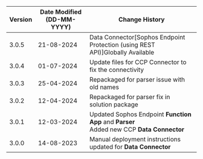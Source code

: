 | **Version** | **Date Modified (DD-MM-YYYY)** | **Change History**                                                 |
|-------------|--------------------------------|--------------------------------------------------------------------|
| 3.0.5       | 21-08-2024                     | Data Connector[Sophos Endpoint Protection (using REST API)]Globally Available|
| 3.0.4       | 01-07-2024                     | Update files for CCP Connector to fix the connectivity|
| 3.0.3       | 25-04-2024                     | Repackaged for parser issue with old names       |
| 3.0.2       | 12-04-2024                     | Repackaged for parser fix in solution package 				|  
| 3.0.1       | 12-03-2024                     | Updated Sophos Endpoint **Function App** and **Parser** <br/>Added new CCP **Data Connector**		|  
| 3.0.0       | 14-08-2023                     | Manual deployment instructions updated for **Data Connector**		|  

                                                                                                                 
